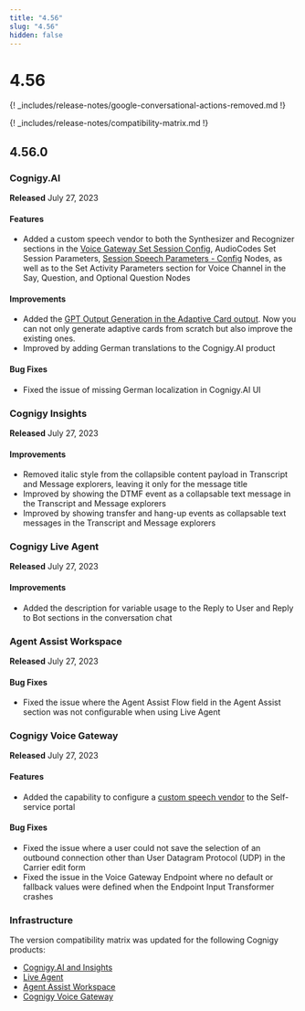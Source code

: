```yaml
---
title: "4.56"
slug: "4.56"
hidden: false
---
```


# 4.56

{! _includes/release-notes/google-conversational-actions-removed.md !}

{! _includes/release-notes/compatibility-matrix.md !}

## 4.56.0

### Cognigy.AI

**Released** July 27, 2023

#### Features

- Added a custom speech vendor to both the Synthesizer and Recognizer sections in the [Voice Gateway Set Session Config](../ai/build/node-reference/voice/voice-gateway/parameter-details.md), AudioCodes Set Session Parameters, [Session Speech Parameters - Config](../ai/build/node-reference/voice/generic/session-speech-parameters-config.md) Nodes, as well as to the Set Activity Parameters section for Voice Channel in the Say, Question, and Optional Question Nodes

#### Improvements

- Added the [GPT Output Generation in the Adaptive Card output](../ai/build/node-reference/basic/say.md). Now you can not only generate adaptive cards from scratch but also improve the existing ones.
- Improved by adding German translations to the Cognigy.AI product

#### Bug Fixes

- Fixed the issue of missing German localization in Cognigy.AI UI

### Cognigy Insights

**Released** July 27, 2023

#### Improvements

- Removed italic style from the collapsible content payload in Transcript and Message explorers, leaving it only for the message title
- Improved by showing the DTMF event as a collapsable text message in the Transcript and Message explorers
- Improved by showing transfer and hang-up events as collapsable text messages in the Transcript and Message explorers

### Cognigy Live Agent

**Released** July 27, 2023

#### Improvements

- Added the description for variable usage to the Reply to User and Reply to Bot sections in the conversation chat

### Agent Assist Workspace

**Released** July 27, 2023

#### Bug Fixes

- Fixed the issue where the Agent Assist Flow field in the Agent Assist section was not configurable when using Live Agent

### Cognigy Voice Gateway

**Released** July 27, 2023

#### Features

- Added the capability to configure a [custom speech vendor](../voice-gateway/webapp/speech-services.md#add-a-custom-speech-vendor) to the Self-service portal

#### Bug Fixes

- Fixed the issue where a user could not save the selection of an outbound connection other than User Datagram Protocol (UDP) in the Carrier edit form
- Fixed the issue in the Voice Gateway Endpoint where no default or fallback values were defined when the Endpoint Input Transformer crashes

### Infrastructure

The version compatibility matrix was updated for the following Cognigy products:

- [Cognigy.AI and Insights](../ai/installation/version-compatibility-matrix.md)
- [Live Agent](../live-agent/installation/deployment/version-compatibility-matrix.md)
- [Agent Assist Workspace](../ai-copilot/installation/version-compatibility-matrix.md)
- [Cognigy Voice Gateway](../voice-gateway/installation/version-compatibility-matrix.md)
